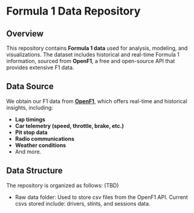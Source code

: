 # Formula 1 Data Repository

## Overview
This repository contains **Formula 1 data** used for analysis, modeling, and visualizations. The dataset includes historical and real-time Formula 1 information, sourced from **OpenF1**, a free and open-source API that provides extensive F1 data.

## Data Source
We obtain our F1 data from **[OpenF1](https://openf1.org/)**, which offers real-time and historical insights, including:
- **Lap timings**
- **Car telemetry (speed, throttle, brake, etc.)**
- **Pit stop data**
- **Radio communications**
- **Weather conditions**
- And more.

## Data Structure
The repository is organized as follows: (TBD)

- Raw data folder: Used to store csv files from the OpenF1 API. Current csvs stored include: drivers, stints, and sessions data.